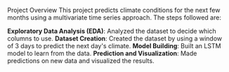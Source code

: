 Project Overview
This project predicts climate conditions for the next few months using a multivariate time series approach. The steps followed are:

**Exploratory Data Analysis (EDA)**: Analyzed the dataset to decide which columns to use.
**Dataset Creation**: Created the dataset by using a window of 3 days to predict the next day's climate.
**Model Building**: Built an LSTM model to learn from the data.
**Prediction and Visualization**: Made predictions on new data and visualized the results.
